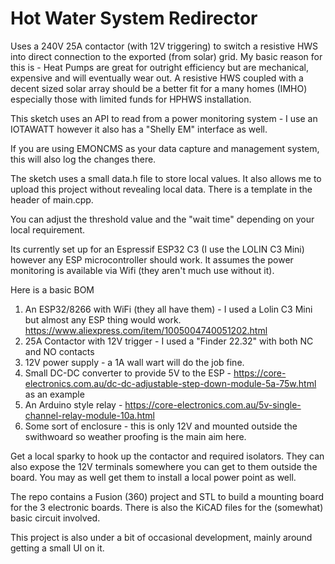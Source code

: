 # Hot Water System Redirector

Uses a 240V 25A contactor (with 12V triggering) to switch a resistive HWS into direct connection to the exported (from solar) grid. My
basic reason for this is - Heat Pumps are great for outright efficiency but are mechanical, expensive and will eventually wear out. A resistive HWS coupled with a 
decent sized solar array should be a better fit for a many homes (IMHO) especially those with limited funds for HPHWS installation.

This sketch uses an API to read from a power monitoring system - I use an IOTAWATT however it also has a "Shelly EM" interface as well.

If you are using EMONCMS as your data capture and management system, this will also log the changes there.

The sketch uses a small data.h file to store local values. It also allows me to upload this project without revealing local data. 
There is a template in the header of main.cpp. 

You can adjust the threshold value and the "wait time" depending on your local requirement.

Its currently set up for an Espressif ESP32 C3 (I use the LOLIN C3 Mini) however any ESP microcontroller should work. It assumes
the power monitoring is available via Wifi (they aren't much use without it).

Here is a basic BOM  

1. An ESP32/8266 with WiFi (they all have them) - I used a Lolin C3 Mini but almost any ESP thing would work. https://www.aliexpress.com/item/1005004740051202.html
2. 25A Contactor with 12V trigger - I used a "Finder 22.32" with both NC and NO contacts
3. 12V power supply - a 1A wall wart will do the job fine.
4. Small DC-DC converter to provide 5V to the ESP - https://core-electronics.com.au/dc-dc-adjustable-step-down-module-5a-75w.html  as an example
5. An Arduino style relay - https://core-electronics.com.au/5v-single-channel-relay-module-10a.html
6. Some sort of enclosure - this is only 12V and mounted outside the swithwoard so weather proofing is the main aim here.

Get a local sparky to hook up the contactor and required isolators. They can also expose the 12V terminals somewhere you can get to them outside the board. You may as well get them to install a local power point as well.

The repo contains a Fusion (360) project and STL to build a mounting board for the 3 electronic boards. There is also the KiCAD files for the (somewhat) basic circuit involved.

This project is also under a bit of occasional development, mainly around getting a small UI on it.


